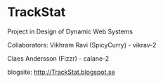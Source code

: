 # TrackStat
Project in Design of Dynamic Web Systems

Collaborators:
Vikhram Ravi (SpicyCurry) - vikrav-2

Claes Andersson (Fizzr)   - calane-2

blogsite: http://TrackStat.blogspot.se
